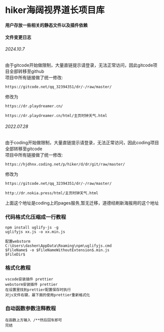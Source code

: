 # hiker海阔视界道长项目库
####  用户存放一些相关的静态文件以及插件依赖
####  文件变更日志
###### 2024.10.7
由于gitcode开始做限制，大量直链提示请登录，无法正常访问，因此gitcode项目全部转移至github  
项目中所有链接做了统一修改:
```text
https://gitcode.net/qq_32394351/dr/-/raw/master/
```
修改为
```text
https://dr.playdreamer.cn/
```

```text
https://dr.playdreamer.cn/html/主页时钟天气.html
```
###### 2022.07.28
由于coding开始做限制，大量直链提示请登录，无法正常访问，因此coding项目全部转移至gitcode  
项目中所有链接做了统一修改:
```text
https://hjdhnx.coding.net/p/hiker/d/dr/git/raw/master/
```
修改为
```text
https://gitcode.net/qq_32394351/dr/-/raw/master/
```

```text
http://dr.nokia.press/html/主页时钟天气.html
```
上面这个地址是coding上的pages服务,暂无迁移，道德经刷新海报用的这个地址

### 代码格式化压缩成一行教程
```text
npm install uglify-js -g
uglifyjs xx.js -o xx.min.js

配置webstorm
C:\Users\dashen\AppData\Roaming\npm\uglifyjs.cmd
$FileName$ -o $FileNameWithoutExtension$.min.js
$FileDir$
```

### 格式化教程
```text
vscode安装插件 prettier
webstorm安装插件 prettier
在设置里找到prettier配置保存时执行
对js文件右键，最下面的使用prettier重新格式化
```

### 自动函数参数注释教程
```text
在函数上方输入 /**然后回车即可
完结
```
